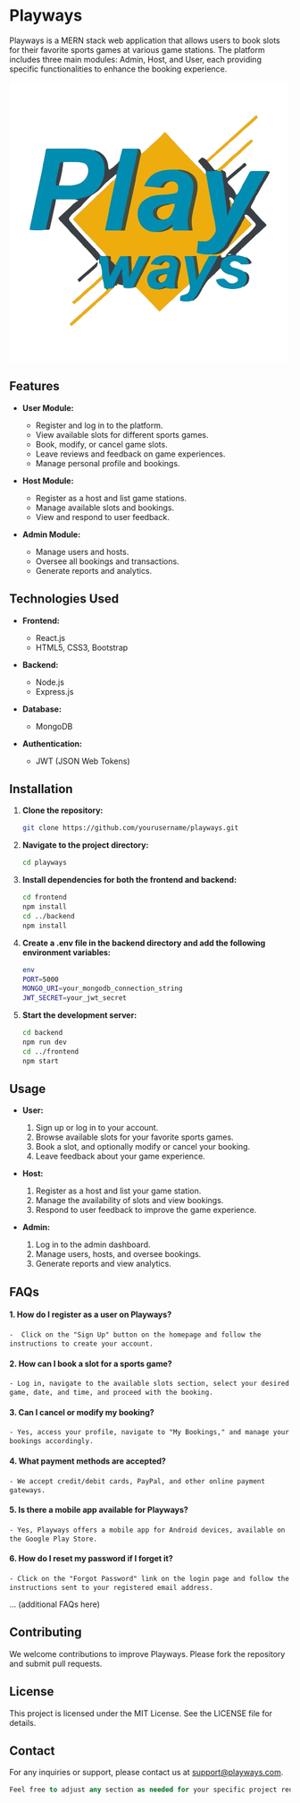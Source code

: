 # Playways

Playways is a MERN stack web application that allows users to book slots for their favorite sports games at various game stations. The platform includes three main modules: Admin, Host, and User, each providing specific functionalities to enhance the booking experience.

![Playways Logo](./Logo12-removebg-preview.png)

## Features

- **User Module:**
  - Register and log in to the platform.
  - View available slots for different sports games.
  - Book, modify, or cancel game slots.
  - Leave reviews and feedback on game experiences.
  - Manage personal profile and bookings.

- **Host Module:**
  - Register as a host and list game stations.
  - Manage available slots and bookings.
  - View and respond to user feedback.

- **Admin Module:**
  - Manage users and hosts.
  - Oversee all bookings and transactions.
  - Generate reports and analytics.

## Technologies Used

- **Frontend:**
  - React.js
  - HTML5, CSS3, Bootstrap

- **Backend:**
  - Node.js
  - Express.js

- **Database:**
  - MongoDB

- **Authentication:**
  - JWT (JSON Web Tokens)

## Installation

1. **Clone the repository:**
   ```bash
   git clone https://github.com/yourusername/playways.git
   ```

2. **Navigate to the project directory:**
    ```bash
    cd playways
    ```

3. **Install dependencies for both the frontend and backend:**
    ```bash
    cd frontend
    npm install
    cd ../backend
    npm install
    ```

4. **Create a .env file in the backend directory and add the following environment variables:**
    ```bash
    env
    PORT=5000
    MONGO_URI=your_mongodb_connection_string
    JWT_SECRET=your_jwt_secret
    ```

5. **Start the development server:**
    ```bash
    cd backend
    npm run dev
    cd ../frontend
    npm start
    ```

## Usage

- **User:**
  1. Sign up or log in to your account.
  2. Browse available slots for your favorite sports games.
  3. Book a slot, and optionally modify or cancel your booking.
  4. Leave feedback about your game experience.

- **Host:**
  1. Register as a host and list your game station.
  2. Manage the availability of slots and view bookings.
  3. Respond to user feedback to improve the game experience.

- **Admin:**
  1. Log in to the admin dashboard.
  2. Manage users, hosts, and oversee bookings.
  3. Generate reports and view analytics.

## FAQs

#### 1. How do I register as a user on Playways?
    -  Click on the "Sign Up" button on the homepage and follow the instructions to create your account.

#### 2. How can I book a slot for a sports game?
    - Log in, navigate to the available slots section, select your desired game, date, and time, and proceed with the booking.

#### 3. Can I cancel or modify my booking?
    - Yes, access your profile, navigate to "My Bookings," and manage your bookings accordingly.

#### 4. What payment methods are accepted?
    - We accept credit/debit cards, PayPal, and other online payment gateways.

#### 5. Is there a mobile app available for Playways?
    - Yes, Playways offers a mobile app for Android devices, available on the Google Play Store.

#### 6. How do I reset my password if I forget it?
    - Click on the "Forgot Password" link on the login page and follow the instructions sent to your registered email address.
    
... (additional FAQs here)

## Contributing
We welcome contributions to improve Playways. Please fork the repository and submit pull requests.

## License
This project is licensed under the MIT License. See the LICENSE file for details.

## Contact
For any inquiries or support, please contact us at support@playways.com.

```sql
Feel free to adjust any section as needed for your specific project requirements!
```

